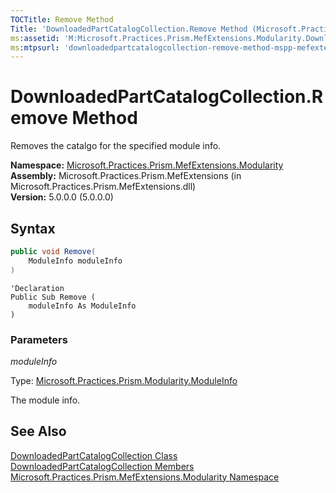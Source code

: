 ```yaml
---
TOCTitle: Remove Method
Title: 'DownloadedPartCatalogCollection.Remove Method (Microsoft.Practices.Prism.MefExtensions.Modularity)'
ms:assetid: 'M:Microsoft.Practices.Prism.MefExtensions.Modularity.DownloadedPartCatalogCollection.Remove(Microsoft.Practices.Prism.Modularity.ModuleInfo)'
ms:mtpsurl: 'downloadedpartcatalogcollection-remove-method-mspp-mefextensions-modularity.md'
---
```



# DownloadedPartCatalogCollection.Remove Method

Removes the catalgo for the specified module info.

**Namespace:** [Microsoft.Practices.Prism.MefExtensions.Modularity](/patterns-practices/reference/mspp-mefextensions-modularity-namespace)<br/>
**Assembly:** Microsoft.Practices.Prism.MefExtensions (in Microsoft.Practices.Prism.MefExtensions.dll)<br/>
**Version:** 5.0.0.0 (5.0.0.0)

## Syntax

```C#
public void Remove(
	ModuleInfo moduleInfo
)
```

```VB
'Declaration
Public Sub Remove ( 
	moduleInfo As ModuleInfo
)
```

### Parameters

*moduleInfo*

Type: [Microsoft.Practices.Prism.Modularity.ModuleInfo](/patterns-practices/reference/moduleinfo-class-mspp-modularity)

The module info.

## See Also

[DownloadedPartCatalogCollection Class](/patterns-practices/reference/downloadedpartcatalogcollection-class-mspp-mefextensions-modularity)<br/>
[DownloadedPartCatalogCollection Members](/patterns-practices/reference/downloadedpartcatalogcollection-members-mspp-mefextensions-modularity)<br/>
[Microsoft.Practices.Prism.MefExtensions.Modularity Namespace](/patterns-practices/reference/mspp-mefextensions-modularity-namespace)<br/>